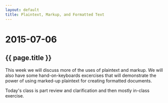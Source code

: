 ```yaml
---
layout: default
title: Plaintext, Markup, and Formatted Text
---
```


# 2015-07-06
## {{ page.title }}

This week we will discuss more of the uses of plaintext and markup. 
We will also have some hand-on-keyboards excercises that will demonstrate the power of using marked-up plaintext for creating formatted documents. 

Today's class is part review and clarification and then mostly in-class exercise. 